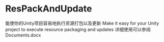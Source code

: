 # ResPackAndUpdate
能使你的Unity项目容易地执行资源打包以及更新 
Make it easy for your Unity project to execute resource packaging and updates
详细使用可以参阅Documents.docx

